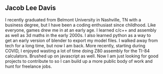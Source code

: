 ## Jacob Lee Davis
I recently graduated from Belmont University in Nashville, TN with a business degree, but I have been a coding enthusiast since childhood. Like everyone, games drew me in at an early age. I learned c/c++ and assembly as well as 3d maths in the early 2000s. I also learned python as a way to get an early version of blender to export my model files. I walked away from tech for a long time, but now I am back. More recently, starting during COVID, I enjoyed wasting a lot of time doing Z80 assembly for the TI-84 calculators. Brushed up on javascript as well. Now I am just looking for good projects to contribute to so I can build up a more public body of work and hunt for freelance jobs.
